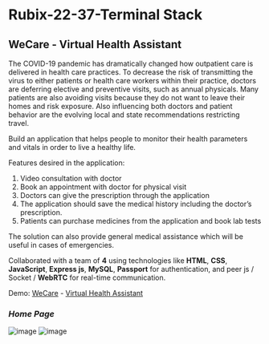 # Rubix-22-37-Terminal Stack
## WeCare - Virtual Health Assistant
The COVID-19 pandemic has dramatically changed how outpatient
care is delivered in health care practices. To decrease the risk of
transmitting the virus to either patients or health care workers
within their practice, doctors are deferring elective and preventive
visits, such as annual physicals. Many patients are also avoiding
visits because they do not want to leave their homes and risk
exposure. Also influencing both doctors and patient behavior are
the evolving local and state recommendations restricting travel.

Build an application that helps people to monitor their health
parameters and vitals in order to live a healthy life.

Features desired in the application:
1. Video consultation with doctor
2. Book an appointment with doctor for physical visit
3. Doctors can give the prescription through the application
4. The application should save the medical history including the doctor’s prescription.
5. Patients can purchase medicines from the application and book lab tests

The solution can also provide general medical assistance which will be useful in cases of emergencies.

Collaborated with a team of **4** using technologies like **HTML**, **CSS**, **JavaScript**, **Express js**, **MySQL**, **Passport** for 
authentication, and peer js / Socket / **WebRTC** for real-time communication.

Demo: [WeCare](https://www.linkedin.com/posts/muskan-gupta-9a794614a_hackathon-tsec-csi-activity-6896137591809212416-JbsD) - [Virtual Health Assistant](https://youtu.be/wvGR8ooKbWo)

### *Home Page*
![image](https://user-images.githubusercontent.com/83824990/152693017-4fc715a6-99c4-4da7-ad76-35b624d9cd0b.png)
![image](https://user-images.githubusercontent.com/83824990/152693028-56059866-700a-4cca-9647-152c9f472941.png)

